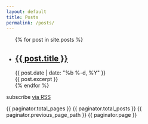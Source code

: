 ```yaml
---
layout: default
title: Posts
permalink: /posts/
---
```


<div class="home">
   <ul class="post-list">
{% for post in site.posts %}
       <li>
         <h2>
           <a class="post-link" href="{{ post.url | prepend: site.baseurl }}">{{ post.title }}</a>
         </h2>
	  <span class="post-meta">{{ post.date | date: "%b %-d, %Y" }}</span>
       </li>
   <div class="post-content" itemprop="articleBody">
     {{ post.excerpt }}
   </div>
{% endfor %}
   </ul>
   <p class="rss-subscribe">subscribe <a href="{{ "/feed.xml" | prepend: site.baseurl }}">via RSS</a></p>
{{ paginator.total_pages }}
{{ paginator.total_posts }}
{{ paginator.previous_page_path }}
{{ paginator.page }}
</div> 
